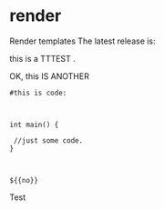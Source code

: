 # render
Render templates The latest release is: 

this is a TTTEST .

OK, this IS ANOTHER 

```
#this is code:



int main() {

 //just some code.
}



${{no}}
```

Test

